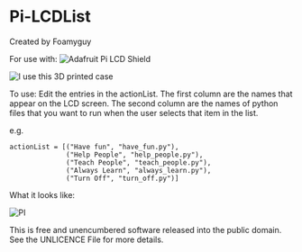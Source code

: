 Pi-LCDList
==========

Created by Foamyguy

For use with: ![Adafruit Pi LCD Shield](http://www.adafruit.com/products/1110)

![I use this 3D printed case](http://www.thingiverse.com/thing:102397)


To use: Edit the entries in the actionList.
The first column are the names that appear
on the LCD screen. The second column are the
names of python files that you want to run
when the user selects that item in the list.

e.g.

    actionList = [("Have fun", "have_fun.py"),
                  ("Help People", "help_people.py"),
                  ("Teach People", "teach_people.py"),
                  ("Always Learn", "always_learn.py"),
                  ("Turn Off", "turn_off.py")]

                  
What it looks like:

![PI](https://dl.dropboxusercontent.com/u/5724095/images/Githubpics/topdown_pibutton.png)



This is free and unencumbered software released into the public domain.
See the UNLICENCE File for more details.
